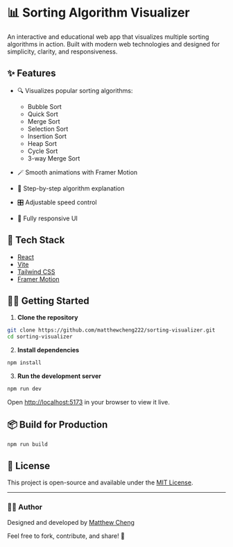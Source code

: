 # 📊 Sorting Algorithm Visualizer

An interactive and educational web app that visualizes multiple sorting algorithms in action. Built with modern web technologies and designed for simplicity, clarity, and responsiveness.

## ✨ Features

- 🔍 Visualizes popular sorting algorithms:
  - Bubble Sort
  - Quick Sort
  - Merge Sort
  - Selection Sort
  - Insertion Sort
  - Heap Sort
  - Cycle Sort
  - 3-way Merge Sort

- 🪄 Smooth animations with Framer Motion
- 📝 Step-by-step algorithm explanation
- 🎛️ Adjustable speed control
- 📱 Fully responsive UI

## 🚀 Tech Stack

- [React](https://reactjs.org/)
- [Vite](https://vitejs.dev/)
- [Tailwind CSS](https://tailwindcss.com/)
- [Framer Motion](https://www.framer.com/motion/)

## 🧑‍💻 Getting Started

1. **Clone the repository**

```bash
git clone https://github.com/matthewcheng222/sorting-visualizer.git
cd sorting-visualizer
```

2. **Install dependencies**

```bash
npm install
```

3. **Run the development server**

```bash
npm run dev
```

Open [http://localhost:5173](http://localhost:5173) in your browser to view it live.

## 📦 Build for Production

```bash
npm run build
```

## 📄 License

This project is open-source and available under the [MIT License](LICENSE).

---

### 👨‍💻 Author

Designed and developed by [Matthew Cheng](https://github.com/matthewcheng222)

Feel free to fork, contribute, and share! 🚀

